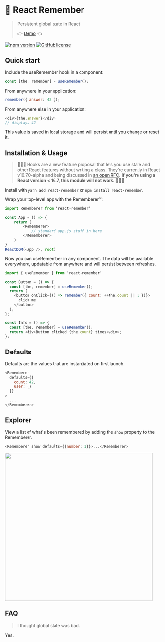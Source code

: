 # 🤔 React Remember

> Persistent global state in React 
>
> 👉 [Demo](https://codesandbox.io/s/nnvzpkjxj) 👈

[![npm version](https://badge.fury.io/js/react-remember.svg)](https://badge.fury.io/js/react-remember) [![GitHub license](https://img.shields.io/github/license/Naereen/StrapDown.js.svg)](https://github.com/Naereen/StrapDown.js/blob/master/LICENSE)

## Quick start

Include the useRemember hook in a component:

```js
const [the, remember] = useRemember();
```

From anywhere in your application:

```js
remember({ answer: 42 });
```

From anywhere else in your application:

```js
<div>{the.answer}</div>
// displays 42
```

This value is saved in local storage and will persist until you change or reset it.

## Installation & Usage

> 🚨🚨🚨 Hooks are a new feature proposal that lets you use state and other React features without writing a class. They’re currently in React v16.7.0-alpha and being discussed in [an open RFC](https://github.com/reactjs/rfcs/pull/68). **If you're using a React version < 16.7, this module will not work.** 🚨🚨🚨

Install with `yarn add react-remember` or `npm install react-remember`.

Wrap your top-level app with the Rememberer™:

```js
import Rememberer from ‘react-remember’

const App = () => {
    return (
        <Rememberer>
            // standard app.js stuff in here
        </Rememberer>
    )
}
ReactDOM(<App />, root)
```

Now you can useRemember in any component. The data will be available everywhere, updatable from anywhere and will persist between refreshes.

```js
import { useRemember } from ‘react-remember’

const Button = () => {
  const [the, remember] = useRemember();
  return (
    <button onClick={() => remember({ count: ++the.count || 1 })}>
      click me
    </button>
  );
};

const Info = () => {
  const [the, remember] = useRemember();
  return <div>Button clicked {the.count} times</div>;
};
```

## Defaults

Defaults are the values that are instantiated on first launch. 

```js
<Rememberer
  defaults={{
    count: 42,
    user: {}
  }}
>
  ...
</Rememberer>
```

## Explorer

View a list of what's been remembered by adding the `show` property to the Rememberer.

```js
<Rememberer show defaults={{number: 1}}>...</Rememberer>
```
<img src="https://i.imgur.com/VTqPMZG.png" width="480px" />


## FAQ

> I thought global state was bad.

Yes.
